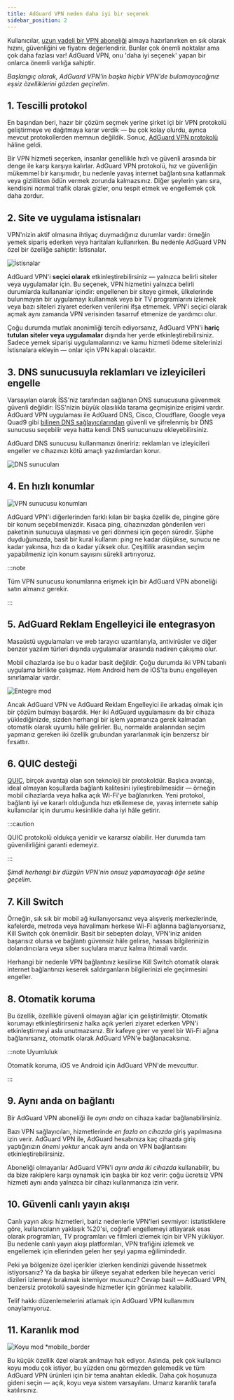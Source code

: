```yaml
---
title: AdGuard VPN neden daha iyi bir seçenek
sidebar_position: 2
---
```


Kullanıcılar, [uzun vadeli bir VPN aboneliği](/general/subscription) almaya hazırlanırken en sık olarak hızını, güvenliğini ve fiyatını değerlendirir. Bunlar çok önemli noktalar ama çok daha fazlası var! AdGuard VPN, onu 'daha iyi seçenek' yapan bir onlarca önemli varlığa sahiptir.

*Başlangıç olarak, AdGuard VPN'in başka hiçbir VPN'de bulamayacağınız eşsiz özelliklerini gözden geçirelim.*

## 1. Tescilli protokol

En başından beri, hazır bir çözüm seçmek yerine şirket içi bir VPN protokolü geliştirmeye ve dağıtmaya karar verdik — bu çok kolay olurdu, ayrıca mevcut protokollerden memnun değildik. Sonuç, [AdGuard VPN protokolü](/general/adguard-vpn-protocol) hâline geldi.

Bir VPN hizmeti seçerken, insanlar genellikle hızlı ve güvenli arasında bir denge ile karşı karşıya kalırlar. AdGuard VPN protokolü, hız ve güvenliğin mükemmel bir karışımıdır, bu nedenle yavaş internet bağlantısına katlanmak veya gizlilikten ödün vermek zorunda kalmazsınız. Diğer şeylerin yanı sıra, kendisini normal trafik olarak gizler, onu tespit etmek ve engellemek çok daha zordur.

## 2. Site ve uygulama istisnaları

VPN'nizin aktif olmasına ihtiyaç duymadığınız durumlar vardır: örneğin yemek sipariş ederken veya haritaları kullanırken. Bu nedenle AdGuard VPN özel bir özelliğe sahiptir: İstisnalar.

![İstisnalar](https://cdn.adguard.com/content/blog/articles/adguard-vpn/exclusions-en.png)

AdGuard VPN'i **seçici olarak** etkinleştirebilirsiniz — yalnızca belirli siteler veya uygulamalar için. Bu seçenek, VPN hizmetini yalnızca belirli durumlarda kullananlar içindir: engellenen bir siteye girmek, ülkelerinde bulunmayan bir uygulamayı kullanmak veya bir TV programlarını izlemek veya bazı siteleri ziyaret ederken verilerini ifşa etmemek. VPN'i seçici olarak açmak aynı zamanda VPN verisinden tasarruf etmenize de yardımcı olur.

Çoğu durumda mutlak anonimliği tercih ediyorsanız, AdGuard VPN'i **hariç tutulan siteler veya uygulamalar** dışında her yerde etkinleştirebilirsiniz. Sadece yemek siparişi uygulamalarınızı ve kamu hizmeti ödeme sitelerinizi İstisnalara ekleyin — onlar için VPN kapalı olacaktır.

## 3. DNS sunucusuyla reklamları ve izleyicileri engelle

Varsayılan olarak İSS'niz tarafından sağlanan DNS sunucusuna güvenmek güvenli değildir: İSS'nizin büyük olasılıkla tarama geçmişinize erişimi vardır. AdGuard VPN uygulaması ile AdGuard DNS, Cisco, Cloudflare, Google veya Quad9 gibi [bilinen DNS sağlayıcılarından](https://adguard-dns.io/kb/general/dns-providers/) güvenli ve şifrelenmiş bir DNS sunucusu seçebilir veya hatta kendi DNS sunucunuzu ekleyebilirsiniz.

AdGuard DNS sunucusu kullanmanızı öneririz: reklamları ve izleyicileri engeller ve cihazınızı kötü amaçlı yazılımlardan korur.

![DNS sunucuları](https://cdn.adguard-vpn.com/blog/new/lkarpag_dns_screen_en.png)

## 4. En hızlı konumlar

![VPN sunucusu konumları](https://cdn.adguard.com/content/blog/articles/adguard-vpn/locations-en.png)

AdGuard VPN'i diğerlerinden farklı kılan bir başka özellik de, pingine göre bir konum seçebilmenizdir. Kısaca ping, cihazınızdan gönderilen veri paketinin sunucuya ulaşması ve geri dönmesi için geçen süredir. Şüphe duyduğunuzda, basit bir kural kullanın: ping ne kadar düşükse, sunucu ne kadar yakınsa, hızı da o kadar yüksek olur. Çeşitlilik arasından seçim yapabilmeniz için konum sayısını sürekli artırıyoruz.

:::note

Tüm VPN sunucusu konumlarına erişmek için bir AdGuard VPN aboneliği satın almanız gerekir.

:::

## 5. AdGuard Reklam Engelleyici ile entegrasyon

Masaüstü uygulamaları ve web tarayıcı uzantılarıyla, antivirüsler ve diğer benzer yazılım türleri dışında uygulamalar arasında nadiren çakışma olur.

Mobil cihazlarda ise bu o kadar basit değildir. Çoğu durumda iki VPN tabanlı uygulama birlikte çalışmaz. Hem Android hem de iOS'ta bunu engelleyen sınırlamalar vardır.

![Entegre mod](https://cdn.adguard.com/content/blog/articles/adguard-vpn/integration-en.png)

Ancak AdGuard VPN ve AdGuard Reklam Engelleyici ile arkadaş olmak için bir çözüm bulmayı başardık. Her iki AdGuard uygulamasını da bir cihaza yüklediğinizde, sizden herhangi bir işlem yapmanıza gerek kalmadan otomatik olarak uyumlu hâle gelirler. Bu, normalde aralarından seçim yapmanız gereken iki özellik grubundan yararlanmak için benzersz bir fırsattır.

## 6. QUIC desteği

[QUIC](https://adguard-dns.io/en/blog/dns-over-quic.html#whatisquic), birçok avantajı olan son teknoloji bir protokoldür. Başlıca avantajı, ideal olmayan koşullarda bağlantı kalitesini iyileştirebilmesidir — örneğin mobil cihazlarda veya halka açık Wi-Fi'ye bağlanırken. Yeni protokol, bağlantı iyi ve kararlı olduğunda hızı etkilemese de, yavaş internete sahip kullanıcılar için durumu kesinlikle daha iyi hâle getirir.

:::caution

QUIC protokolü oldukça yenidir ve kararsız olabilir. Her durumda tam güvenilirliğini garanti edemeyiz.

:::

*Şimdi herhangi bir düzgün VPN'nin onsuz yapamayacağı öğe setine geçelim.*

## 7. Kill Switch

Örneğin, sık sık bir mobil ağ kullanıyorsanız veya alışveriş merkezlerinde, kafelerde, metroda veya havalimanı herkese Wi-Fi ağlarına bağlanıyorsanız, Kill Switch çok önemlidir. Basit bir sebepten dolayı, VPN'iniz aniden başarısız olursa ve bağlantı güvensiz hâle gelirse, hassas bilgilerinizin dolandırıcılara veya siber suçlulara maruz kalma ihtimali vardır.

Herhangi bir nedenle VPN bağlantınız kesilirse Kill Switch otomatik olarak internet bağlantınızı keserek saldırganların bilgilerinizi ele geçirmesini engeller.

## 8. Otomatik koruma

Bu özellik, özellikle güvenli olmayan ağlar için geliştirilmiştir. Otomatik korumayı etkinleştirirseniz halka açık yerleri ziyaret ederken VPN'i etkinleştirmeyi asla unutmazsınız. Bir kafeye girer ve yerel bir Wi-Fi ağına bağlanırsanız, otomatik olarak AdGuard VPN'e bağlanacaksınız.

:::note Uyumluluk

Otomatik koruma, iOS ve Android için AdGuard VPN'de mevcuttur.

:::

## 9. Aynı anda on bağlantı

Bir AdGuard VPN aboneliği ile *aynı anda* on cihaza kadar bağlanabilirsiniz.

Bazı VPN sağlayıcıları, hizmetlerinde *en fazla on cihazda* giriş yapılmasına izin verir. AdGuard VPN ile, AdGuard hesabınıza kaç cihazda giriş yaptığınızın *önemi yoktur* ancak aynı anda on VPN bağlantısını etkinleştirebilirsiniz.

Aboneliği olmayanlar AdGuard VPN'i *aynı anda iki cihazda* kullanabilir, bu da bize rakiplere karşı oynamak için başka bir koz verir: çoğu ücretsiz VPN hizmeti aynı anda yalnızca bir cihazı kullanmanıza izin verir.

## 10. Güvenli canlı yayın akışı

Canlı yayın akışı hizmetleri, bariz nedenlerle VPN'leri sevmiyor: istatistiklere göre, kullanıcıların yaklaşık %20'si, coğrafi engellemeyi atlayarak esas olarak programları, TV programları ve filmleri izlemek için bir VPN yüklüyor. Bu nedenle canlı yayın akışı platformları, VPN trafiğini izlemek ve engellemek için ellerinden gelen her şeyi yapma eğilimindedir.

Peki ya bölgenize özel içerikler izlerken kendinizi güvende hissetmek istiyorsanız? Ya da başka bir ülkeye seyahat ederken bile heyecan verici dizileri izlemeyi bırakmak istemiyor musunuz? Cevap basit — AdGuard VPN, benzersiz protokolü sayesinde hizmetler için görünmez kalabilir.

Telif hakkı düzenlemelerini atlamak için AdGuard VPN kullanımını onaylamıyoruz.

## 11. Karanlık mod

![Koyu mod *mobile_border](https://cdn.adguardvpn.com/public/Adguard/Blog/vpn/main_en_black.png)

Bu küçük özellik özel olarak anılmayı hak ediyor. Aslında, pek çok kullanıcı koyu modu çok istiyor, bu yüzden onu görmezden gelemedik ve tüm AdGuard VPN ürünleri için bir tema anahtarı ekledik. Daha çok hoşunuza gideni seçin — açık, koyu veya sistem varsayılanı. Umarız karanlık tarafa katılırsınız.
